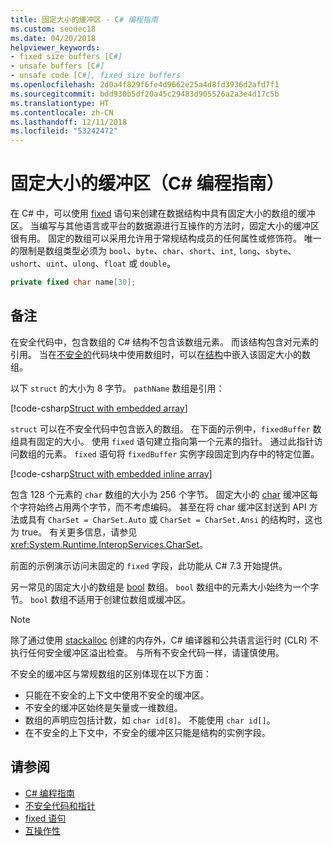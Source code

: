 ```yaml
---
title: 固定大小的缓冲区 - C# 编程指南
ms.custom: seodec18
ms.date: 04/20/2018
helpviewer_keywords:
- fixed size buffers [C#]
- unsafe buffers [C#]
- unsafe code [C#], fixed size buffers
ms.openlocfilehash: 2d0a4f829f6fe4d9662e25a4d8fd3936d2afd7f1
ms.sourcegitcommit: bdd930b5df20a45c29483d905526a2a3e4d17c5b
ms.translationtype: HT
ms.contentlocale: zh-CN
ms.lasthandoff: 12/11/2018
ms.locfileid: "53242472"
---
```

# <a name="fixed-size-buffers-c-programming-guide"></a>固定大小的缓冲区（C# 编程指南）

在 C# 中，可以使用 [fixed](../../language-reference/keywords/fixed-statement.md) 语句来创建在数据结构中具有固定大小的数组的缓冲区。 当编写与其他语言或平台的数据源进行互操作的方法时，固定大小的缓冲区很有用。 固定的数组可以采用允许用于常规结构成员的任何属性或修饰符。 唯一的限制是数组类型必须为 `bool`、`byte`、`char`、`short`、`int`, `long`、`sbyte`、`ushort`、`uint`、`ulong`、`float` 或 `double`。

```csharp
private fixed char name[30];
```

## <a name="remarks"></a>备注

在安全代码中，包含数组的 C# 结构不包含该数组元素。 而该结构包含对元素的引用。 当在[不安全的](../../language-reference/keywords/unsafe.md)代码块中使用数组时，可以在[结构](../../language-reference/keywords/struct.md)中嵌入该固定大小的数组。

以下 `struct` 的大小为 8 字节。 `pathName` 数组是引用：

[!code-csharp[Struct with embedded array](../../../../samples/snippets/csharp/keywords/FixedKeywordExamples.cs#6)]

`struct` 可以在不安全代码中包含嵌入的数组。 在下面的示例中，`fixedBuffer` 数组具有固定的大小。 使用 `fixed` 语句建立指向第一个元素的指针。 通过此指针访问数组的元素。 `fixed` 语句将 `fixedBuffer` 实例字段固定到内存中的特定位置。

[!code-csharp[Struct with embedded inline array](../../../../samples/snippets/csharp/keywords/FixedKeywordExamples.cs#7)]

包含 128 个元素的 `char` 数组的大小为 256 个字节。 固定大小的 [char](../../language-reference/keywords/char.md) 缓冲区每个字符始终占用两个字节，而不考虑编码。 甚至在将 char 缓冲区封送到 API 方法或具有 `CharSet = CharSet.Auto` 或 `CharSet = CharSet.Ansi` 的结构时，这也为 true。 有关更多信息，请参见<xref:System.Runtime.InteropServices.CharSet>。

前面的示例演示访问未固定的 `fixed` 字段，此功能从 C# 7.3 开始提供。

另一常见的固定大小的数组是 [bool](../../language-reference/keywords/bool.md) 数组。 `bool` 数组中的元素大小始终为一个字节。 `bool` 数组不适用于创建位数组或缓冲区。

> [!NOTE]
> 除了通过使用 [stackalloc](../../language-reference/keywords/stackalloc.md) 创建的内存外，C# 编译器和公共语言运行时 (CLR) 不执行任何安全缓冲区溢出检查。 与所有不安全代码一样，请谨慎使用。

不安全的缓冲区与常规数组的区别体现在以下方面：

- 只能在不安全的上下文中使用不安全的缓冲区。
- 不安全的缓冲区始终是矢量或一维数组。
- 数组的声明应包括计数，如 `char id[8]`。 不能使用 `char id[]`。
- 在不安全的上下文中，不安全的缓冲区只能是结构的实例字段。

## <a name="see-also"></a>请参阅

- [C# 编程指南](../index.md)  
- [不安全代码和指针](index.md)  
- [fixed 语句](../../language-reference/keywords/fixed-statement.md)  
- [互操作性](../interop/index.md)

